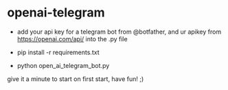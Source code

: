 # openai-telegram

- add your api key for a telegram bot from @botfather, and ur apikey from https://openai.com/api/ into the .py file

- pip install -r requirements.txt


- python open_ai_telegram_bot.py




give it a minute to start on first start, have fun! ;)
